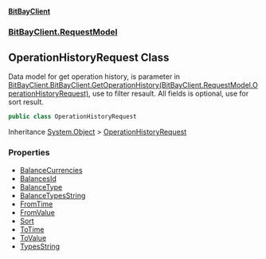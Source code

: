#### [BitBayClient](./index.md 'index')
### [BitBayClient.RequestModel](./BitBayClient-RequestModel.md 'BitBayClient.RequestModel')
## OperationHistoryRequest Class
Data model for get operation history, is parameter in [BitBayClient.BitBayClient.GetOperationHistory(BitBayClient.RequestModel.OperationHistoryRequest)](https://docs.microsoft.com/en-us/dotnet/api/BitBayClient.BitBayClient.GetOperationHistory#BitBayClient_BitBayClient_GetOperationHistory_BitBayClient_RequestModel_OperationHistoryRequest_ 'BitBayClient.BitBayClient.GetOperationHistory(BitBayClient.RequestModel.OperationHistoryRequest)'), use to filter resault. All fields is optional, use for sort result.  
```csharp
public class OperationHistoryRequest
```
Inheritance [System.Object](https://docs.microsoft.com/en-us/dotnet/api/System.Object 'System.Object') &gt; [OperationHistoryRequest](./BitBayClient-RequestModel-OperationHistoryRequest.md 'BitBayClient.RequestModel.OperationHistoryRequest')  
### Properties
- [BalanceCurrencies](./BitBayClient-RequestModel-OperationHistoryRequest-BalanceCurrencies.md 'BitBayClient.RequestModel.OperationHistoryRequest.BalanceCurrencies')
- [BalancesId](./BitBayClient-RequestModel-OperationHistoryRequest-BalancesId.md 'BitBayClient.RequestModel.OperationHistoryRequest.BalancesId')
- [BalanceType](./BitBayClient-RequestModel-OperationHistoryRequest-BalanceType.md 'BitBayClient.RequestModel.OperationHistoryRequest.BalanceType')
- [BalanceTypesString](./BitBayClient-RequestModel-OperationHistoryRequest-BalanceTypesString.md 'BitBayClient.RequestModel.OperationHistoryRequest.BalanceTypesString')
- [FromTime](./BitBayClient-RequestModel-OperationHistoryRequest-FromTime.md 'BitBayClient.RequestModel.OperationHistoryRequest.FromTime')
- [FromValue](./BitBayClient-RequestModel-OperationHistoryRequest-FromValue.md 'BitBayClient.RequestModel.OperationHistoryRequest.FromValue')
- [Sort](./BitBayClient-RequestModel-OperationHistoryRequest-Sort.md 'BitBayClient.RequestModel.OperationHistoryRequest.Sort')
- [ToTime](./BitBayClient-RequestModel-OperationHistoryRequest-ToTime.md 'BitBayClient.RequestModel.OperationHistoryRequest.ToTime')
- [ToValue](./BitBayClient-RequestModel-OperationHistoryRequest-ToValue.md 'BitBayClient.RequestModel.OperationHistoryRequest.ToValue')
- [TypesString](./BitBayClient-RequestModel-OperationHistoryRequest-TypesString.md 'BitBayClient.RequestModel.OperationHistoryRequest.TypesString')
